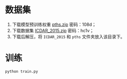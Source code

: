 数据集  
======  

1. 下载模型预训练权重 ​[pths.zip](https://pan.baidu.com/s/1acCEDRipkT7FOJ1wlO0Eyg) 密码：108d；  
2. 下载数据集 [ICDAR_2015.zip](https://pan.baidu.com/s/14f44grwKT8rAauRR1c2InA) 密码：hc1v；  
3. 下载后解压，将 `ICDAR_2015` 和 `pths` 文件夹放入该目录下。 

​训练  
====  

```  
python train.py
```   